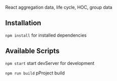 React aggregation data, life cycle, HOC, group data

## Installation

`npm install` for installed dependencies

## Available Scripts

`npm start` start devServer for development

`npm run build` pProject build

